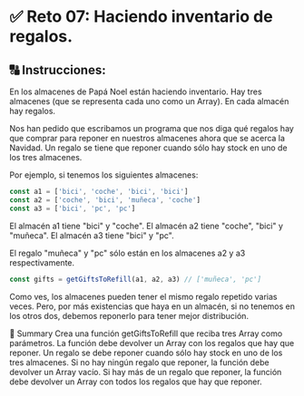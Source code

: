 # ✅ Reto 07: Haciendo inventario de regalos.

## 🔠 Instrucciones:

En los almacenes de Papá Noel están haciendo inventario. Hay tres almacenes (que se representa cada uno como un Array). En cada almacén hay regalos.

Nos han pedido que escribamos un programa que nos diga qué regalos hay que comprar para reponer en nuestros almacenes ahora que se acerca la Navidad. Un regalo se tiene que reponer cuando sólo hay stock en uno de los tres almacenes.

Por ejemplo, si tenemos los siguientes almacenes:

```js
const a1 = ['bici', 'coche', 'bici', 'bici']
const a2 = ['coche', 'bici', 'muñeca', 'coche']
const a3 = ['bici', 'pc', 'pc']
```

El almacén a1 tiene "bici" y "coche".
El almacén a2 tiene "coche", "bici" y "muñeca".
El almacén a3 tiene "bici" y "pc".

El regalo "muñeca" y "pc" sólo están en los almacenes a2 y a3 respectivamente.

```js
const gifts = getGiftsToRefill(a1, a2, a3) // ['muñeca', 'pc']
```

Como ves, los almacenes pueden tener el mismo regalo repetido varias veces. Pero, por más existencias que haya en un almacén, si no tenemos en los otros dos, debemos reponerlo para tener mejor distribución.

📝 Summary
Crea una función getGiftsToRefill que reciba tres Array como parámetros.
La función debe devolver un Array con los regalos que hay que reponer.
Un regalo se debe reponer cuando sólo hay stock en uno de los tres almacenes.
Si no hay ningún regalo que reponer, la función debe devolver un Array vacío.
Si hay más de un regalo que reponer, la función debe devolver un Array con todos los regalos que hay que reponer.